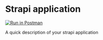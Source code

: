 # Strapi application

[![Run in Postman](https://run.pstmn.io/button.svg)](https://app.getpostman.com/run-collection/bc13a572a468c6c595c7?action=collection%2Fimport)

A quick description of your strapi application
